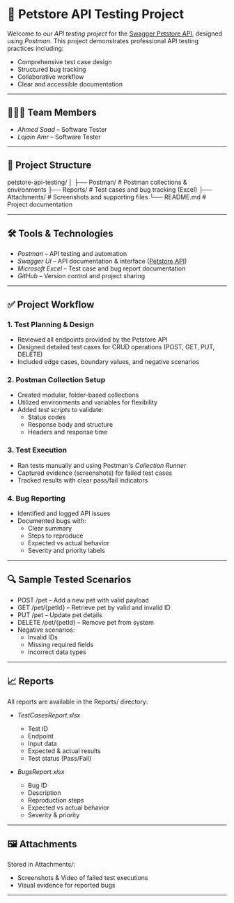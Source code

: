 

# 🐾 Petstore API Testing Project

Welcome to our *API testing project* for the [Swagger Petstore API](https://petstore.swagger.io/#/), designed using *Postman*. This project demonstrates professional API testing practices including:

- Comprehensive test case design  
- Structured bug tracking  
- Collaborative workflow  
- Clear and accessible documentation

---

## 🙋🏻‍♂ Team Members

- *Ahmed Saad* – Software Tester  
- *Lojain Amr* – Software Tester   

---

## 📂 Project Structure

petstore-api-testing/ │ ├── Postman/         # Postman collections & environments ├── Reports/         # Test cases and bug tracking (Excel) ├── Attachments/     # Screenshots and supporting files └── README.md        # Project documentation

---

## 🛠 Tools & Technologies

- *Postman* – API testing and automation  
- *Swagger UI* – API documentation & interface ([Petstore API](https://petstore.swagger.io/#/))  
- *Microsoft Excel* – Test case and bug report documentation  
- *GitHub* – Version control and project sharing

---

## ✅ Project Workflow

### 1. Test Planning & Design  
- Reviewed all endpoints provided by the Petstore API  
- Designed detailed test cases for CRUD operations (POST, GET, PUT, DELETE)  
- Included edge cases, boundary values, and negative scenarios

### 2. Postman Collection Setup  
- Created modular, folder-based collections  
- Utilized environments and variables for flexibility  
- Added *test scripts* to validate:
  - Status codes  
  - Response body and structure  
  - Headers and response time

### 3. Test Execution  
- Ran tests manually and using Postman's *Collection Runner*  
- Captured evidence (screenshots) for failed test cases  
- Tracked results with clear pass/fail indicators

### 4. Bug Reporting  
- Identified and logged API issues  
- Documented bugs with:
  - Clear summary  
  - Steps to reproduce  
  - Expected vs actual behavior  
  - Severity and priority labels

---

## 🔍 Sample Tested Scenarios

- POST /pet – Add a new pet with valid payload  
- GET /pet/{petId} – Retrieve pet by valid and invalid ID  
- PUT /pet – Update pet details  
- DELETE /pet/{petId} – Remove pet from system  
- Negative scenarios:
  - Invalid IDs
  - Missing required fields
  - Incorrect data types

---

## 📈 Reports

All reports are available in the Reports/ directory:

- *TestCasesReport.xlsx*  
  - Test ID  
  - Endpoint  
  - Input data  
  - Expected & actual results  
  - Test status (Pass/Fail)

- *BugsReport.xlsx*  
  - Bug ID  
  - Description  
  - Reproduction steps  
  - Expected vs actual behavior  
  - Severity & priority

---

## 🖼 Attachments

Stored in Attachments/:
- Screenshots & Video of failed test executions  
- Visual evidence for reported bugs  

---






